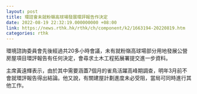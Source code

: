 ```yaml
---
layout: post
title: 環諮會未就粉嶺高球場發展環評報告作決定
date: 2022-08-19 22:32:19.000000000 +08:00
link: https://news.rthk.hk/rthk/ch/component/k2/1663194-20220819.htm
categories: rthk
---
```


環境諮詢委員會先後經過共20多小時會議，未有就粉嶺高球場部分用地發展公營房屋項目環評報告有任何決定，會尋求土木工程拓展署提交進一步資料。

主席黃遠輝表示，由於其中需要涵蓋7個月的雀鳥活躍高峰期調查，明年3月前不會就環評報告得出結論。他又說，有關建屋計劃進度未必受阻，當局可同時進行其他工作。
